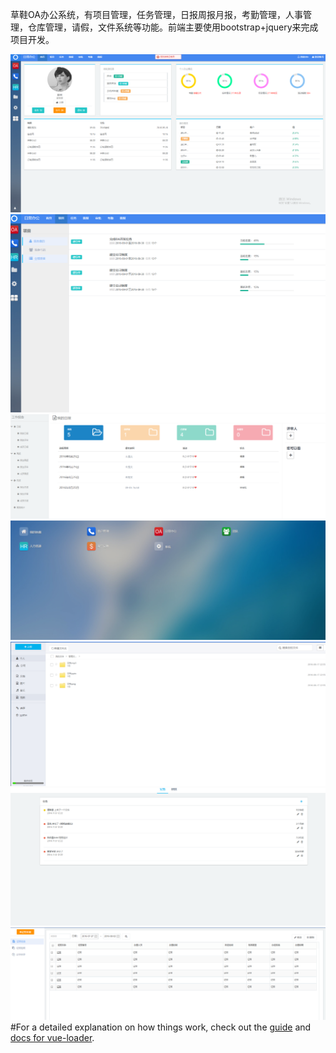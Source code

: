 草鞋OA办公系统，有项目管理，任务管理，日报周报月报，考勤管理，人事管理，仓库管理，请假，文件系统等功能。前端主要使用bootstrap+jquery来完成项目开发。

![dalongbao](https://raw.githubusercontent.com/a1044187112/projectImg/master/caoxieOA/1.jpg)
![Image text](https://github.com/a1044187112/projectImg/blob/master/caoxieOA/2.jpg)
![这里写图片描述](https://github.com/a1044187112/projectImg/blob/master/caoxieOA/3.jpg)
![Image text](https://github.com/a1044187112/projectImg/blob/master/caoxieOA/4.jpg)
![这里写图片描述](https://github.com/a1044187112/projectImg/blob/master/caoxieOA/5.jpg)
![Image text](https://github.com/a1044187112/projectImg/blob/master/caoxieOA/6.jpg)
![这里写图片描述](https://github.com/a1044187112/projectImg/blob/master/caoxieOA/7.jpg)
#For a detailed explanation on how things work, check out the [guide](http://vuejs-templates.github.io/webpack/) and [docs for vue-loader](http://vuejs.github.io/vue-loader).
